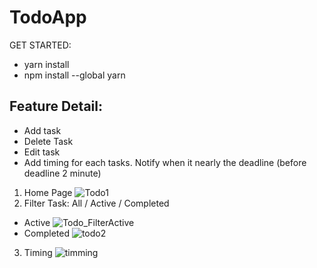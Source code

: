 # TodoApp
GET STARTED: 
- yarn install
- npm install --global yarn

## Feature Detail: 
- Add task
- Delete Task
- Edit task
- Add timing for each tasks. Notify when it nearly the deadline (before deadline 2 minute)

1. Home Page
![Todo1](https://user-images.githubusercontent.com/52540892/221465623-da197da9-804f-4835-b669-e668c6cdd3f1.jpg)
2. Filter Task: All / Active / Completed
- Active
![Todo_FilterActive](https://user-images.githubusercontent.com/52540892/221466171-64709d42-32e7-40ac-ae4f-77b120efe189.jpg)
- Completed
![todo2](https://user-images.githubusercontent.com/52540892/221466416-d7ab0f60-271b-4d4e-9725-9214be56d80a.jpg)
3. Timing
![timming](https://user-images.githubusercontent.com/52540892/221466886-af4ba357-45a3-4889-a203-de880a95210a.jpg)
